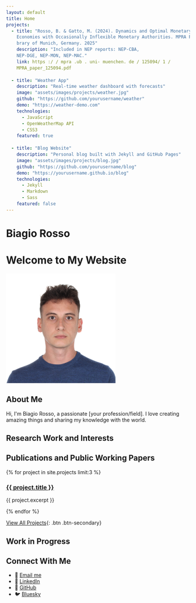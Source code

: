 ```yaml
---
layout: default
title: Home
projects:
  - title: "Rosso, B. & Gatto, M. (2024). Dynamics and Optimal Monetary-Fiscal Policy in Fiscally Dominant
    Economies with Occasionally Inflexible Monetary Authorities. MPRA Paper, University Li-
    brary of Munich, Germany. 2025"
    description: "Included in NEP reports: NEP-CBA,
    NEP-DGE, NEP-MON, NEP-MAC."
    link: https :/ / mpra .ub . uni- muenchen. de / 125094/ 1 /
    MPRA_paper_125094.pdf
    
  - title: "Weather App"
    description: "Real-time weather dashboard with forecasts"
    image: "assets/images/projects/weather.jpg"
    github: "https://github.com/yourusername/weather"
    demo: "https://weather-demo.com"
    technologies:
      - JavaScript
      - OpenWeatherMap API
      - CSS3
    featured: true
    
  - title: "Blog Website"
    description: "Personal blog built with Jekyll and GitHub Pages"
    image: "assets/images/projects/blog.jpg"
    github: "https://github.com/yourusername/blog"
    demo: "https://yourusername.github.io/blog"
    technologies:
      - Jekyll
      - Markdown
      - Sass
    featured: false
---
```


# Biagio Rosso


# Welcome to My Website

<img src="assets/images/IMG_3345.jpg" alt="Description" style="width: 300px; height: auto;">

## About Me

Hi, I'm Biagio Rosso, a passionate [your profession/field]. I love creating amazing things and sharing my knowledge with the world.

## Research Work and Interests

## Publications and Public Working Papers

<div class="project-grid">
  {% for project in site.projects limit:3 %}
    <div class="project-card">
      <h3><a href="{{ project.url }}">{{ project.title }}</a></h3>
      <p>{{ project.excerpt }}</p>
    </div>
  {% endfor %}
</div>

[View All Projects](projects){: .btn .btn-secondary}

## Work in Progress


## Connect With Me

- 📧 [Email me](mailto:br421@cam.ac.uk)
- 💼 [LinkedIn](https://uk.linkedin.com/in/biagio-rosso)
- 🐙 [GitHub](https://github.com/{{BiagioR}})
- 🐦 [Bluesky](https://bsky.app/profile/biagiorosso.bsky.social)


